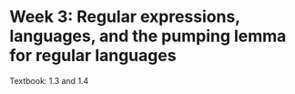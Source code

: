 
# Week 3: Regular expressions, languages, and the pumping lemma for regular languages

Textbook: 1.3 and 1.4
